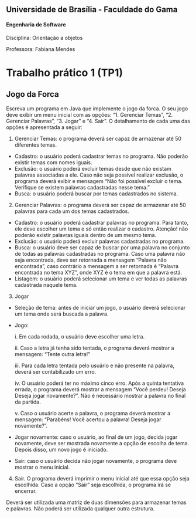 ## Universidade de Brasília - Faculdade do Gama
#### Engenharia de Software
Disciplina: Orientação a objetos

Professora: Fabiana Mendes

# Trabalho prático 1 (TP1) 
## Jogo da Forca

Escreva um programa em Java que implemente o jogo da forca. O seu jogo deve exibir um menu
inicial com as opções: “1. Gerenciar Temas”, “2. Gerenciar Palavras”, “3. Jogar” e “4. Sair”. O
detalhamento de cada uma das opções é apresentada a seguir:
1. Gerenciar Temas: o programa deverá ser capaz de armazenar até 50 diferentes temas.
- Cadastro: o usuário poderá cadastrar temas no programa. Não poderão existir temas com
nomes iguais.
- Exclusão: o usuário poderá excluir temas desde que não existam palavras associadas a ele.
Caso não seja possível realizar exclusão, o programa deverá exibir e mensagem “Não foi
possível excluir o tema. Verifique se existem palavras cadastradas nesse tema.”
- Busca: o usuário poderá buscar por temas cadastrados no sistema.

2. Gerenciar Palavras: o programa deverá ser capaz de armazenar até 50 palavras para cada um
dos temas cadastrados.
- Cadastro: o usuário poderá cadastrar palavras no programa. Para tanto, ele deve escolher
um tema e só então realizar o cadastro. Atenção! não poderão existir palavras iguais dentro
de um mesmo tema.
- Exclusão: o usuário poderá excluir palavras cadastradas no programa.
- Busca: o usuário deve ser capaz de buscar por uma palavra no conjunto de todas as palavras
cadastradas no programa. Caso uma palavra não seja encontrada, deve ser retornada a
mensagem “Palavra não encontrada”, caso contrário a mensagem a ser retornada é “Palavra
encontrada no tema XYZ”, onde XYZ é o tema em que a palavra está.
- Listagem: o usuário poderá selecionar um tema e ver todas as palavras cadastrada naquele
tema.

3. Jogar
- Seleção de tema: antes de iniciar um jogo, o usuário deverá selecionar um tema onde será
buscada a palavra.
- Jogo:

  i. Em cada rodada, o usuário deve escolher uma letra.

  ii. Caso a letra já tenha sido tentada, o programa deverá mostrar a mensagem: “Tente
outra letra!”

  iii. Para cada letra tentada pelo usuário e não presente na palavra, deverá ser contabilizado
um erro.

  iv. O usuário poderá ter no máximo cinco erro. Após a quinta tentativa errada, o programa
deverá mostrar a mensagem “Você perdeu! Deseja Deseja jogar novamente?”. Não é
necessário mostrar a palavra no final da partida.

  v. Caso o usuário acerte a palavra, o programa deverá mostrar a mensagem: “Parabéns!
Você acertou a palavra! Deseja jogar novamente?”.
- Jogar novamente: caso o usuário, ao final de um jogo, decida jogar novamente, deve ser
mostrada novamente a opção de escolha de tema. Depois disso, um novo jogo é iniciado.
- Sair: caso o usuário decida não jogar novamente, o programa deve mostrar o menu inicial.

4. Sair. O programa deverá imprimir o menu inicial até que essa opção seja escolhida. Caso a opção
“Sair” seja escolhida, o programa irá se encerrar.

Deverá ser utilizada uma matriz de duas dimensões para armazenar temas e palavras. Não poderá
ser utilizada qualquer outra estrutura.

